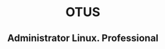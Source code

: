 <h1 align="center">OTUS</h1>
<h2 align="center">Administrator Linux. Professional</h2> 
<span style="background-color: yellow"ДЗ</span>
